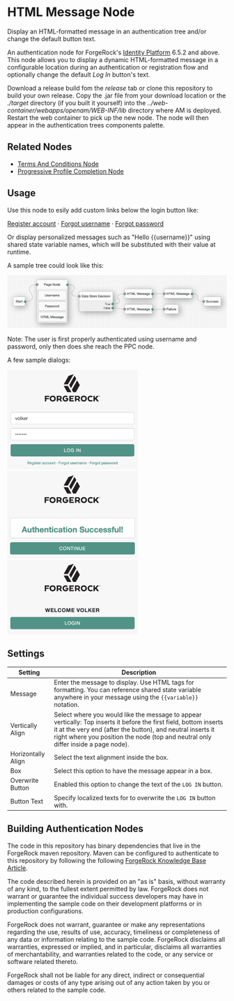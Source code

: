 # HTML Message Node
Display an HTML-formatted message in an authentication tree and/or change the default button text.

An authentication node for ForgeRock's [Identity Platform][forgerock_platform] 6.5.2 and above. This node allows you to display a dynamic HTML-formatted message in a configurable location during an authentication or registration flow and optionally change the default *Log In* button's text.


Download a release build fom the *release* tab or clone this repository to build your own release. Copy the .jar file from your download location or the *./target* directory (if you built it yourself) into the *../web-container/webapps/openam/WEB-INF/lib* directory where AM is deployed.  Restart the web container to pick up the new node.  The node will then appear in the authentication trees components palette.


## Related Nodes
- <a href="https://github.com/vscheuber/TermsAndConditionsNode">Terms And Conditions Node</a>
- <a href="https://github.com/vscheuber/ProgressiveProfileCompletion">Progressive Profile Completion Node</a>


## Usage
Use this node to esily add custom links below the login button like: <p><a href="https://am.mytestrun.com/openam/?service=register">Register account</a> <span>·</span> <a href="https://am.mytestrun.com/user/#/forgotusername">Forgot username</a> <span>·</span> <a href="https://am.mytestrun.com/user/#/passwordreset">Forgot password</a></p> Or display personalized messages such as "Hello {{username}}" using shared state variable names, which will be substituted with their value at runtime.

A sample tree could look like this:

![ScreenShot of a sample tree](./example_tree.png)

Note: The user is first properly authenticated using username and password, only then does she reach the PPC node.

A few sample dialogs:

<img src="./example_dialog_footer.png" alt="Footer" width="300"/><img src="./example_dialog_message.png" alt="Footer" width="300"/><img src="./example_dialog_variable.png" alt="Footer" width="300"/>

## Settings
Setting             | Description
------------------- | -----------
Message | Enter the message to display. Use HTML tags for formatting. You can reference shared state variable anywhere in your message using the <code>{{variable}}</code> notation.
Vertically Align | Select where you would like the message to appear vertically: Top inserts it before the first field, bottom inserts it at the very end (after the button), and neutral inserts it right where you position the node (top and neutral only differ inside a page node).
Horizontally Align | Select the text alignment inside the box.
Box | Select this option to have the message appear in a box.
Overwrite Button | Enabled this option to change the text of the <code>LOG IN</code> button.
Button Text | Specify localized texts for to overwrite the <code>LOG IN</code> button with.

## Building Authentication Nodes
The code in this repository has binary dependencies that live in the ForgeRock maven repository. Maven can be configured to authenticate to this repository by following the following [ForgeRock Knowledge Base Article](https://backstage.forgerock.com/knowledge/kb/article/a74096897).


The code described herein is provided on an "as is" basis, without warranty of any kind, to the fullest extent permitted by law. ForgeRock does not warrant or guarantee the individual success developers may have in implementing the sample code on their development platforms or in production configurations.

ForgeRock does not warrant, guarantee or make any representations regarding the use, results of use, accuracy, timeliness or completeness of any data or information relating to the sample code. ForgeRock disclaims all warranties, expressed or implied, and in particular, disclaims all warranties of merchantability, and warranties related to the code, or any service or software related thereto.

ForgeRock shall not be liable for any direct, indirect or consequential damages or costs of any type arising out of any action taken by you or others related to the sample code.

[forgerock_platform]: https://www.forgerock.com/platform/